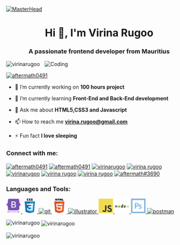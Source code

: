 [![MasterHead](https://cdn.dribbble.com/users/1129235/screenshots/3631654/working.gif)](https://virinarugoo.io)
<h1 align="center">Hi 👋, I'm Virina Rugoo</h1>
<h3 align="center">A passionate frontend developer from Mauritius</h3>
<img align="right" alt="Coding" width="400" src="https://cdn.dribbble.com/users/542979/screenshots/3000076/media/105bc474b3260cf1030e66e5ba788266.gif">

<p align="left"> <img src="https://komarev.com/ghpvc/?username=virinarugoo&label=Profile%20views&color=0e75b6&style=flat" alt="virinarugoo" /> </p>

<p align="left"> <a href="https://twitter.com/aftermath0491" target="blank"><img src="https://img.shields.io/twitter/follow/aftermath0491?logo=twitter&style=for-the-badge" alt="aftermath0491" /></a> </p>

- 🔭 I’m currently working on **100 hours project**

- 🌱 I’m currently learning **Front-End and Back-End development**

- 💬 Ask me about **HTML5,CSS3 and Javascript**

- 📫 How to reach me **virina.rugoo@gmail.com**

- ⚡ Fun fact **I love sleeping**

<h3 align="left">Connect with me:</h3>
<p align="left">
<a href="https://codepen.io/aftermath0491" target="blank"><img align="center" src="https://raw.githubusercontent.com/rahuldkjain/github-profile-readme-generator/master/src/images/icons/Social/codepen.svg" alt="aftermath0491" height="30" width="40" /></a>
<a href="https://twitter.com/aftermath0491" target="blank"><img align="center" src="https://raw.githubusercontent.com/rahuldkjain/github-profile-readme-generator/master/src/images/icons/Social/twitter.svg" alt="aftermath0491" height="30" width="40" /></a>
<a href="https://linkedin.com/in/virinarugoo" target="blank"><img align="center" src="https://raw.githubusercontent.com/rahuldkjain/github-profile-readme-generator/master/src/images/icons/Social/linked-in-alt.svg" alt="virinarugoo" height="30" width="40" /></a>
<a href="https://fb.com/virina rugoo" target="blank"><img align="center" src="https://raw.githubusercontent.com/rahuldkjain/github-profile-readme-generator/master/src/images/icons/Social/facebook.svg" alt="virina rugoo" height="30" width="40" /></a>
<a href="https://instagram.com/virinarugoo" target="blank"><img align="center" src="https://raw.githubusercontent.com/rahuldkjain/github-profile-readme-generator/master/src/images/icons/Social/instagram.svg" alt="virinarugoo" height="30" width="40" /></a>
<a href="https://www.behance.net/virina rugoo" target="blank"><img align="center" src="https://raw.githubusercontent.com/rahuldkjain/github-profile-readme-generator/master/src/images/icons/Social/behance.svg" alt="virina rugoo" height="30" width="40" /></a>
<a href="https://www.youtube.com/c/virina rugoo" target="blank"><img align="center" src="https://raw.githubusercontent.com/rahuldkjain/github-profile-readme-generator/master/src/images/icons/Social/youtube.svg" alt="virina rugoo" height="30" width="40" /></a>
<a href="https://discord.gg/aftermath#3690" target="blank"><img align="center" src="https://raw.githubusercontent.com/rahuldkjain/github-profile-readme-generator/master/src/images/icons/Social/discord.svg" alt="aftermath#3690" height="30" width="40" /></a>
</p>

<h3 align="left">Languages and Tools:</h3>
<p align="left"> <a href="https://getbootstrap.com" target="_blank" rel="noreferrer"> <img src="https://raw.githubusercontent.com/devicons/devicon/master/icons/bootstrap/bootstrap-plain-wordmark.svg" alt="bootstrap" width="40" height="40"/> </a> <a href="https://www.w3schools.com/css/" target="_blank" rel="noreferrer"> <img src="https://raw.githubusercontent.com/devicons/devicon/master/icons/css3/css3-original-wordmark.svg" alt="css3" width="40" height="40"/> </a> <a href="https://git-scm.com/" target="_blank" rel="noreferrer"> <img src="https://www.vectorlogo.zone/logos/git-scm/git-scm-icon.svg" alt="git" width="40" height="40"/> </a> <a href="https://www.w3.org/html/" target="_blank" rel="noreferrer"> <img src="https://raw.githubusercontent.com/devicons/devicon/master/icons/html5/html5-original-wordmark.svg" alt="html5" width="40" height="40"/> </a> <a href="https://www.adobe.com/in/products/illustrator.html" target="_blank" rel="noreferrer"> <img src="https://www.vectorlogo.zone/logos/adobe_illustrator/adobe_illustrator-icon.svg" alt="illustrator" width="40" height="40"/> </a> <a href="https://developer.mozilla.org/en-US/docs/Web/JavaScript" target="_blank" rel="noreferrer"> <img src="https://raw.githubusercontent.com/devicons/devicon/master/icons/javascript/javascript-original.svg" alt="javascript" width="40" height="40"/> </a> <a href="https://nodejs.org" target="_blank" rel="noreferrer"> <img src="https://raw.githubusercontent.com/devicons/devicon/master/icons/nodejs/nodejs-original-wordmark.svg" alt="nodejs" width="40" height="40"/> </a> <a href="https://www.photoshop.com/en" target="_blank" rel="noreferrer"> <img src="https://raw.githubusercontent.com/devicons/devicon/master/icons/photoshop/photoshop-line.svg" alt="photoshop" width="40" height="40"/> </a> <a href="https://postman.com" target="_blank" rel="noreferrer"> <img src="https://www.vectorlogo.zone/logos/getpostman/getpostman-icon.svg" alt="postman" width="40" height="40"/> </a> </p>

<p><img align="left" src="https://github-readme-stats.vercel.app/api/top-langs?username=virinarugoo&show_icons=true&locale=en&layout=compact" alt="virinarugoo" /></p>

<p>&nbsp;<img align="center" src="https://github-readme-stats.vercel.app/api?username=virinarugoo&show_icons=true&locale=en" alt="virinarugoo" /></p>

<p><img align="center" src="https://github-readme-streak-stats.herokuapp.com/?user=virinarugoo&" alt="virinarugoo" /></p>
